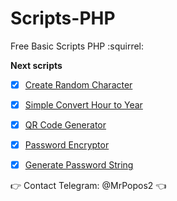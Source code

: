 # Scripts-PHP
Free Basic Scripts PHP  :squirrel:

**Next scripts**

- [x] [Create Random Character](https://github.com/SkarYxD/Scripts-PHP/tree/master/create_random_character/)
- [x] [Simple Convert Hour to Year](https://github.com/SkarYxD/Scripts-PHP/tree/master/simple_convert_hour_to_year/)
- [x] [QR Code Generator](https://github.com/SkarYxD/Scripts-PHP/tree/master/qr-code-generator/)
- [x] [Password Encryptor](https://github.com/SkarYxD/Scripts-PHP/tree/master/password-encryptor/)
- [x] [Generate Password String](https://github.com/SkarYxD/Scripts-PHP/tree/master/Gen%20Key%20Example/)


:point_right: Contact Telegram: @MrPopos2 :point_left:
